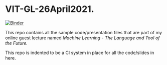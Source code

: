 # VIT-GL-26April2021.

[![Binder](https://mybinder.org/badge_logo.svg)](https://mybinder.org/v2/gh/gopinath-balu/VIT-GL-26April2021/binder?filepath=index.ipynb)

This repo contains all the sample code/presentation files that are part of my online guest lecture named *Machine Learning - The Language and Tool of the Future.*

This repo is indented to be a CI system in place for all the code/slides in here.
